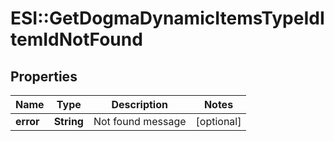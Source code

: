 # ESI::GetDogmaDynamicItemsTypeIdItemIdNotFound

## Properties
Name | Type | Description | Notes
------------ | ------------- | ------------- | -------------
**error** | **String** | Not found message | [optional] 

